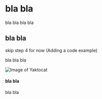 # bla bla

bla bla bla bla

## bla bla 

skip step 4 for now (Adding a code example)

bla bla bla

![Image of Yaktocat](https://octodex.github.com/images/yaktocat.png)

#### bla bla 

bla bla
